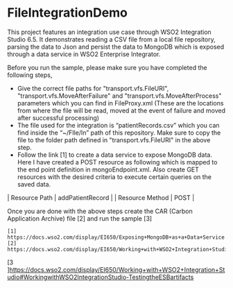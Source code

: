 # FileIntegrationDemo

This project features an integration use case through WSO2 Integration Studio 6.5. It demonstrates reading a CSV file from a local file repository, parsing the data to Json and persist the data to MongoDB which is exposed through a data service in WSO2 Enterprise Integrator.

Before you run the sample, please make sure you have completed the following steps,

- Give the correct file paths for "transport.vfs.FileURI", "transport.vfs.MoveAfterFailure"  and  "transport.vfs.MoveAfterProcess" parameters which you can find in FileProxy.xml (These are the locations from where the file will be read, moved at the event of failure and moved after successful processing)
- The file used for the integration is “patientRecords.csv” which you can find inside the “~/FIle/In” path of this repository. Make sure to copy the file to the folder path defined in "transport.vfs.FileURI" in the above step.
- Follow the link [1] to create a data service to expose MongoDB data. Here I have created a POST resource as following which is mapped to the end point definition in mongoEndpoint.xml. Also create GET resources with the desired criteria to execute certain queries on the saved data.

| Resource Path | addPatientRecord |
| Resource Method | POST |

Once you are done with the above steps create the CAR (Carbon Application Archive) file [2] and run the sample [3]
	
	[1] https://docs.wso2.com/display/EI650/Exposing+MongoDB+as+a+Data+Service
	[2] https://docs.wso2.com/display/EI650/Working+with+WSO2+Integration+Studio#WorkingwithWSO2IntegrationStudioPackagingESBartifacts
[3 ]https://docs.wso2.com/display/EI650/Working+with+WSO2+Integration+Studio#WorkingwithWSO2IntegrationStudio-TestingtheESBartifacts
